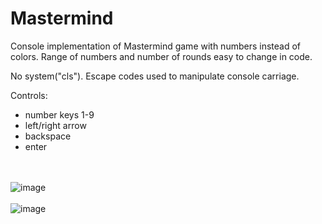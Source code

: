 # Mastermind
Console implementation of Mastermind game with numbers instead of colors. Range of numbers and number of rounds easy to change in code.

No system("cls"). Escape codes used to manipulate console carriage.

Controls:
- number keys 1-9
- left/right arrow
- backspace
- enter

<br><br>
![image](https://user-images.githubusercontent.com/49719143/225175643-89bf0cac-389c-416e-846e-aba08ae1521c.png)
<br><br>
![image](https://user-images.githubusercontent.com/49719143/225175921-31b3395d-c6e0-43e1-9e51-77f507056cb9.png)


